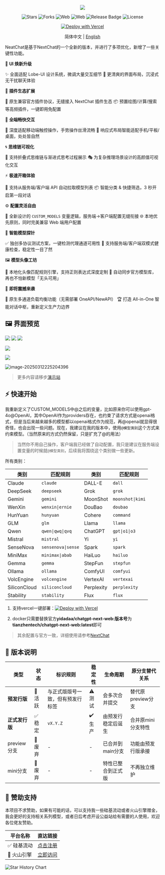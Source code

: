 <div align="center">


![](https://raw.githubusercontent.com/tianzhentech/static/main/images/NeatChat-Dark.svg)

![Stars](https://img.shields.io/github/stars/tianzhentech/neatchat)
![Forks](https://img.shields.io/github/forks/tianzhentech/neatchat)
![Web](https://img.shields.io/badge/Web-PWA-orange?logo=microsoftedge)
![Web](https://img.shields.io/badge/-Windows-blue?logo=windows)
![Release Badge](https://img.shields.io/github/v/release/tianzhentech/neatchat.svg)
![License](https://img.shields.io/github/license/tianzhentech/neatchat.svg)

[![Deploy with Vercel](https://vercel.com/button)](https://vercel.com/new/clone?repository-url=https://github.com/tianzhentech/NeatChat.git)

简体中文 | [English](README.en.md)
</div>

NeatChat是基于NextChat的一个全新的版本，并进行了多项优化，新增了一些关键性功能。

🎨 **UI 焕新升级**

✨ 全面适配 Lobe-UI 设计系统，微调大量交互细节
🌿 更清爽的界面布局，沉浸式无干扰聊天体验

🔌 **插件生态扩展**

🧩 原生兼容官方插件协议，无缝接入 NextChat 插件生态
📦 预置绘图/计算/搜索等高频插件，一键即用免配置

📱 **全端畅快交互**

🔄 深度适配移动端触控操作，手势操作丝滑流畅
📲 响应式布局智能适配手机/平板/桌面，处处皆自然

🌀 **思维链可视化**

🧠 支持折叠式思维链与渐进式思考过程展示
🎭 为复杂推理场景设计的高颜值可视化交互

⚡ **极速开箱体验**

🚀 支持从服务端/客户端 API 自动拉取模型列表
📦 智能分类 & 快捷筛选，3 秒开启第一段对话

⚙️ **配置灵活自由**

🔗 全新设计的 `CUSTOM_MODELS` 变量逻辑，服务端→客户端配置无缝衔接
🌐 本地优先原则，同时完美兼容 Web 端用户配置

🧪 **智能模型探针**

✅ 独创多协议测试方案，一键检测代理通道可用性
🔋 支持服务端/客户端双模式健康检查，稳定性一目了然

🖼️ **模型头像工坊**

🎨 本地化头像匹配规则引擎，支持正则表达式深度定制
🔄 自动同步官方模型库，再也不怕新模型「无头可用」

🚧 **即将震撼来袭**

🌉 原生多通道负载均衡功能（无需部署 OneAPI/NewAPI）
🏆 打造 All-in-One 智能对话中枢，重新定义生产力边界

## 🖼️ 界面预览

![](https://raw.githubusercontent.com/tianzhentech/static/main/images/%7B326DD837-A2FE-4603-A289-47FD5FED329A%7D.png)
![](https://raw.githubusercontent.com/tianzhentech/static/main/images/%7B1FB6B249-72D5-42F0-B861-7FE95ADCEEEE%7D.png)
![](https://raw.githubusercontent.com/tianzhentech/static/main/images/%7B6656232E-09F3-472D-A2B4-621DDD57D9CC%7D.png)

![](https://raw.githubusercontent.com/tianzhentech/static/main/images/20250312232933.png)

![](https://raw.githubusercontent.com/tianzhentech/static/main/images/20250312223248.png)

![image-20250312225204396](C:\Users\tianzhen\AppData\Roaming\Typora\typora-user-images\image-20250312225204396.png)

> 更多内容请移步[演示站](https://nc.tianz.me)

## ⚡ 快速开始

我重新定义了CUSTOM_MODELS中@之后的变量，比如原来你可以使用gpt-4o@OpenAI，其中OpenAI作为providers存在，也约束了请求方式是openai格式，但是当后来越来越多的模型都以openai格式作为规范，再@openai就显得很奇怪，也会出现一些问题。现在，我建议在我的版本中，使用`@模型类别`这个方式来约束模型。（当然原来的方式仍然保留，只是扩充了@的用法）

> 当然你不用自己操作，客户端我已经做了自动配置，我只是建议在服务端设置变量的时候就`@模型类别`，后续我将围绕这个类别做一些更新。

所有类别：

| 类别         | 匹配规则           | 类别       | 匹配规则         |
| ------------ | ------------------ | ---------- | ---------------- |
| Claude       | `claude`           | DALL-E     | `dall`           |
| DeepSeek     | `deepseek`         | Grok       | `grok`           |
| Gemini       | `gemini`           | MoonShot   | `moonshot\|kimi` |
| WenXin       | `wenxin\|ernie`    | DouBao     | `doubao`         |
| HunYuan      | `hunyuan`          | Cohere     | `command`        |
| GLM          | `glm`              | Llama      | `llama`          |
| Qwen         | `qwen\|qwq\|qvq`   | ChatGPT    | `gpt\|o1\|o3`    |
| Mistral      | `mistral`          | Yi         | `yi`             |
| SenseNova    | `sensenova\|sense` | Spark      | `spark`          |
| MiniMax      | `minimax\|abab`    | HaiLuo     | `hailuo`         |
| Gemma        | `gemma`            | StepFun    | `stepfun`        |
| Ollama       | `ollama`           | ComfyUI    | `comfyui`        |
| VolcEngine   | `volcengine`       | VertexAI   | `vertexai`       |
| SiliconCloud | `siliconcloud`     | Perplexity | `perplexity`     |
| Stability    | `stability`        | Flux       | `flux`           |

1. 支持vercel一键部署：[![Deploy with Vercel](https://vercel.com/button)](https://vercel.com/new/clone?repository-url=https://github.com/tianzhentech/NeatChat.git)

2. docker只需要替换官方**yidadaa/chatgpt-next-web:版本号**为**tianzhentech/chatgpt-next-web:latest**即可

> 其余配置与官方一致，详细使用请参考[NextChat](https://github.com/ChatGPTNextWeb/ChatGPT-Next-Web)

## 🚢 版本说明

| 类型           | 状态   | 标识规则                         | 稳定性 | 生命周期           | 原分支替代关系     |
| -------------- | ------ | -------------------------------- | ------ | ------------------ | ------------------ |
| **预发行版**   | 🔄 活跃 | 与正式版版号一致，但有预发行标签 | ⚠️ 测试 | 会多次合并提交     | 替代原preview分支  |
| **正式发行版** | ✅ 稳定 | `vX.Y.Z`                         | ✔️ 生产 | 由预发行稳定后诞生 | 合并原mini分支特性 |
| preview分支    | 🚫 废弃 | -                                | -      | 已合并到main分支   | 功能由预发行版承接 |
| mini分支       | 🚫 废弃 | -                                | -      | 特性已整合到正式版 | 不再独立维护       |

## 💝 赞助支持

本项目不求赞助，如果有可能的话，可以支持我一些硅基流动或者火山引擎赠金，我会更好的支持相关系列模型，或者日后考虑开设公益站给有需要的人使用，欢迎各位佬友赞助。

| 平台名称   | 直达链接                                            |
| ---------- | --------------------------------------------------- |
| ✅ 硅基流动 | [点击注册](https://cloud.siliconflow.cn/i/tX3hT0Ly) |
| 🚀 火山引擎 | [立即访问](https://volcengine.com/L/i5QyNFSX)       |

<a>

 <picture>
   <source media="(prefers-color-scheme: dark)" srcset="https://api.star-history.com/svg?repos=tianzhentech/NeatChat&type=Date&theme=dark" />
   <source media="(prefers-color-scheme: light)" srcset="https://api.star-history.com/svg?repos=tianzhentech/NeatChat&type=Date" />
   <img alt="Star History Chart" src="https://api.star-history.com/svg?repos=tianzhentech/NeatChat&type=Date" />
 </picture>

</a>